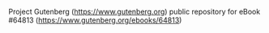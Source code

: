 Project Gutenberg (https://www.gutenberg.org) public repository for
eBook #64813 (https://www.gutenberg.org/ebooks/64813)
